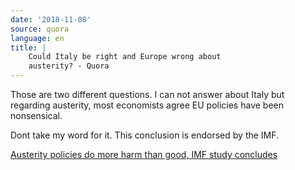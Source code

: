 ```yaml
---
date: '2018-11-08'
source: quora
language: en
title: |
    Could Italy be right and Europe wrong about
    austerity? - Quora
---
```


Those are two different questions. I can not answer about Italy but
regarding austerity, most economists agree EU policies have been
nonsensical.

Dont take my word for it. This conclusion is endorsed by the IMF.

[Austerity policies do more harm than good, IMF study
concludes](https://www.theguardian.com/business/2016/may/27/austerity-policies-do-more-harm-than-good-imf-study-concludes)
